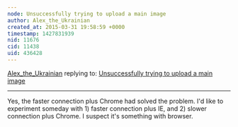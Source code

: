 ```yaml
---
node: Unsuccessfully trying to upload a main image
author: Alex_the_Ukrainian
created_at: 2015-03-31 19:58:59 +0000
timestamp: 1427831939
nid: 11676
cid: 11438
uid: 436428
---
```




[Alex_the_Ukrainian](../profile/Alex_the_Ukrainian) replying to: [Unsuccessfully trying to upload a main image](../notes/Alex_the_Ukrainian/03-13-2015/unsuccessfully-trying-to-upload-a-main-image)

----
Yes, the faster connection plus Chrome had solved the problem. I'd like to experiment someday with 1) faster connection plus IE, and 2) slower connection plus Chrome. I suspect it's something with browser.
